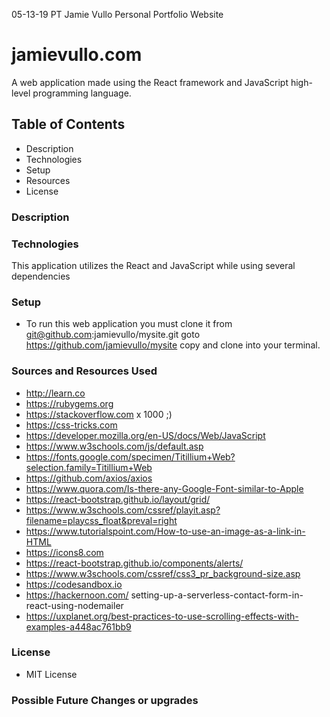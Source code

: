 05-13-19 PT Jamie Vullo Personal Portfolio Website

# jamievullo.com
A web application made using the React framework and JavaScript high-level programming language.

## Table of Contents
* Description
* Technologies
* Setup
* Resources
* License

### Description


### Technologies
This application utilizes the React and JavaScript while using several dependencies


### Setup
* To run this web application you must clone it from git@github.com:jamievullo/mysite.git goto https://github.com/jamievullo/mysite copy and clone into your terminal.


### Sources and Resources Used
* http://learn.co
* https://rubygems.org
* https://stackoverflow.com x 1000 ;)
* https://css-tricks.com
* https://developer.mozilla.org/en-US/docs/Web/JavaScript
* https://www.w3schools.com/js/default.asp
* https://fonts.google.com/specimen/Titillium+Web?selection.family=Titillium+Web
* https://github.com/axios/axios
* https://www.quora.com/Is-there-any-Google-Font-similar-to-Apple
* https://react-bootstrap.github.io/layout/grid/
* https://www.w3schools.com/cssref/playit.asp?filename=playcss_float&preval=right
* https://www.tutorialspoint.com/How-to-use-an-image-as-a-link-in-HTML
* https://icons8.com
* https://react-bootstrap.github.io/components/alerts/
* https://www.w3schools.com/cssref/css3_pr_background-size.asp
* https://codesandbox.io
* https://hackernoon.com/ setting-up-a-serverless-contact-form-in-react-using-nodemailer
* https://uxplanet.org/best-practices-to-use-scrolling-effects-with-examples-a448ac761bb9


### License
* MIT License

### Possible Future Changes or upgrades
